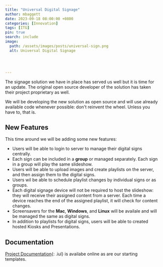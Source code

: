 ```yaml
---
title: "Universal Digital Signage"
author: mbaggett
date: 2023-09-18 08:00:00 +0800
categories: [Innovation]
tags: [ITG] 
pin: true
search: include
image:
  path: /assets/images/posts/universal-sign.png
  alt: Universal Digital Signage




---
```

The signage solution we have in place has served us well but it is time for an update. The original open source developer of the solution has taken their project proprietary as well.

We will be developing the new solution as open source and will use already available code whenever possible: don't reinvent the wheel.  Unless you have to, that is. 

## New Features

This time around we will be adding some new features:

* Users will be able to login to server to manage their digital signs centrally.
* Each sign can be included in a **group** or managed separately. Each sign in a group will play the same slideshow.
* Users will be able to upload images and create playlists on the server, and then assign them to the digital signs.
* Users wil be able to schedule playlist changes by individual signs or as groups.
* Each digital signage device will not be required to host the slideshow: they will receive their assigned content from a server. Each time a device reaches the end of the assigned playlist, it will check for content changes.
* Screensavers for the <b>Mac</b>, <b>Windows</b>, and <b>Linux</b> will be availale and will be managed the same as digital signs.
* In addition to playlists for digital signs, users will be able to created hosted Kiosks and Presentations. 

## Documentation

[Project Documentation](/signage/ 'ITG: Universal Digital Signage'){: .iul}
is availabe online as are our starting templates.

<!-- {% download_link /certificates/certificate-Intro to Git.pdf %} -->